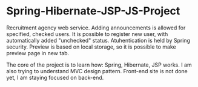 # Spring-Hibernate-JSP-JS-Project


Recruitment agency web service.
Adding announcements is allowed for specified, checked users.
It is possible to register new user, with automatically added "unchecked" status.
Atuhentication is held by Spring security.
Preview is based on local storage, so it is possible to make preview page in new tab.

The core of the project is to learn how: Spring, Hibernate, JSP works.
I am also trying to understand MVC design pattern.
Front-end site is not done yet, I am staying focused on back-end.
